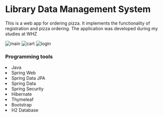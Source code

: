 # Library Data Management System
This is a web app for ordering pizza. It implements the functionality of registration and pizza ordering. The application was developed during my studies at WHZ

![main](https://user-images.githubusercontent.com/39187339/126808296-8c0054e6-b4f6-489d-bfff-0d811e57828e.png)
![cart](https://user-images.githubusercontent.com/39187339/126808286-10773d93-facf-4267-98af-d23ceefff4f6.png)
![login](https://user-images.githubusercontent.com/39187339/126808295-345e6397-2711-46f4-a4a1-febabec41acd.png)


### Programming tools
<li>Java</li>
<li>Spring Web</li>
<li>Spring Data JPA</li>
<li>Spring Data</li>
<li>Spring Security</li>
<li>Hibernate</li>
<li>Thymeleaf</li>
<li>Bootstrap</li>
<li>H2 Database</li>


